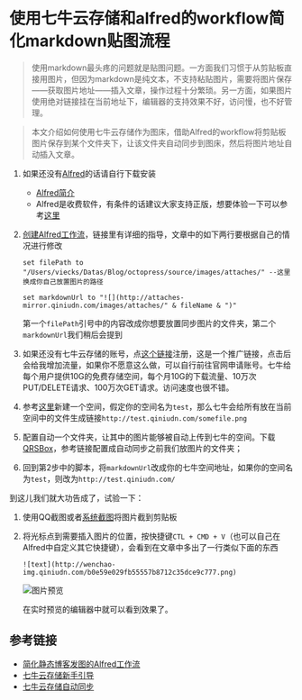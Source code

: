 # 使用七牛云存储和alfred的workflow简化markdown贴图流程

> 使用markdown最头疼的问题就是贴图问题。一方面我们习惯于从剪贴板直接用图片，但因为markdown是纯文本，不支持粘贴图片，需要将图片保存——获取图片地址——插入文章，操作过程十分繁琐。另一方面，如果图片使用绝对链接挂在当前地址下，编辑器的支持效果不好，访问慢，也不好管理。

> 本文介绍如何使用七牛云存储作为图床，借助Alfred的workflow将剪贴板图片保存到某个文件夹下，让该文件夹自动同步到图床，然后将图片地址自动插入文章。

1. 如果还没有[Alfred][4]的话请自行下载安装

	- [Alfred简介][5]
	- Alfred是收费软件，有条件的话建议大家支持正版，想要体验一下可以参考[这里][6]
	
2. [创建Alfred工作流][1]，链接里有详细的指导，文章中的如下两行要根据自己的情况进行修改

	```
    set filePath to "/Users/viecks/Datas/Blog/octopress/source/images/attaches/" --这里换成你自己放置图片的路径
	
	set markdownUrl to "![](http://attaches-mirror.qiniudn.com/images/attaches/" & fileName & ")" 
	```
	
	第一个`filePath`引号中的内容改成你想要放置同步图片的文件夹，第二个`markdownUrl`我们稍后会提到
	
3. 如果还没有七牛云存储的账号，点[这个链接][7]注册，这是一个推广链接，点击后会给我增加流量，如果你不愿意这么做，可以自行前往官网申请账号。七牛给每个用户提供10G的免费存储空间，每个月10G的下载流量、10万次PUT/DELETE请求、100万次GET请求。访问速度也很不错。

4. 参考[这里][2]新建一个空间，假定你的空间名为`test`，那么七牛会给所有放在当前空间中的文件生成链接`http://test.qiniudn.com/somefile.png`

5. 配置自动一个文件夹，让其中的图片能够被自动上传到七牛的空间。下载[QRSBox][8]，参考链接配置成自动同步之前我们放图片的文件夹；

6. 回到第2步中的脚本，将`markdownUrl`改成你的七牛空间地址，如果你的空间名为`test`，则改为`http://test.qiniudn.com/`

到这儿我们就大功告成了，试验一下：

1. 使用QQ截图或者[系统截图][Mac 截图解决方案]将图片截到剪贴板

2. 将光标点到需要插入图片的位置，按快捷键`CTL + CMD + V`（也可以自己在Alfred中自定义其它快捷键），会看到在文章中多出了一行类似下面的东西
	
	```
	![text](http://wenchao-img.qiniudn.com/b0e59e029fb55557b8712c35dce9c777.png)
	```
	![图片预览](http://wenchao-img.qiniudn.com/6da49c84f18372292a240a365b59fe15.png)

	在实时预览的编辑器中就可以看到效果了。

## 参考链接

- [简化静态博客发图的Alfred工作流][1]
- [七牛云存储新手引导][2]
- [七牛云存储自动同步][3]

[1]: http://www.jianshu.com/p/2dd051b0b87c
[2]: https://portal.qiniu.com/tutorial/index
[3]: http://developer.qiniu.com/docs/v6/tools/qrsbox.html
[4]: http://www.alfredapp.com/
[5]: http://www.cnblogs.com/chijianqiang/p/alfred.html
[6]: http://pan.baidu.com/wap/link?uk=1476602582&shareid=787543447&third=0
[7]: https://portal.qiniu.com/signup?code=3lda4a1zc6q8i
[8]: http://developer.qiniu.com/docs/v6/tools/qrsbox.html
[Mac 截图解决方案]: http://zh.wikihow.com/%E5%9C%A8Mac-OS-X%E4%B8%8A%E6%88%AA%E5%8F%96%E5%B1%8F%E5%B9%95%E6%88%AA%E5%9B%BE